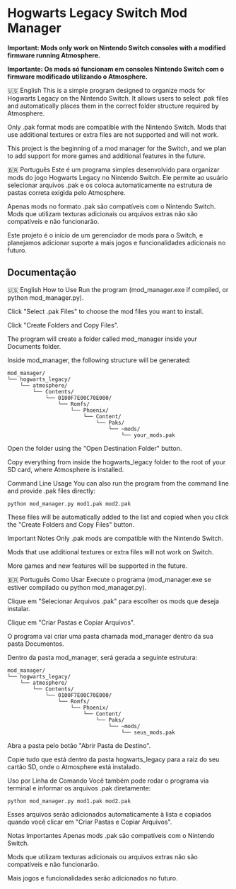 
# Hogwarts Legacy Switch Mod Manager
**Important: Mods only work on Nintendo Switch consoles with a modified firmware running Atmosphere.**

**Importante: Os mods só funcionam em consoles Nintendo Switch com o firmware modificado utilizando o Atmosphere.**


🇺🇸 English
This is a simple program designed to organize mods for Hogwarts Legacy on the Nintendo Switch. It allows users to select .pak files and automatically places them in the correct folder structure required by Atmosphere.

Only .pak format mods are compatible with the Nintendo Switch.
Mods that use additional textures or extra files are not supported and will not work.

This project is the beginning of a mod manager for the Switch, and we plan to add support for more games and additional features in the future.

🇧🇷 Português
Este é um programa simples desenvolvido para organizar mods do jogo Hogwarts Legacy no Nintendo Switch. Ele permite ao usuário selecionar arquivos .pak e os coloca automaticamente na estrutura de pastas correta exigida pelo Atmosphere.

Apenas mods no formato .pak são compatíveis com o Nintendo Switch.
Mods que utilizam texturas adicionais ou arquivos extras não são compatíveis e não funcionarão.

Este projeto é o início de um gerenciador de mods para o Switch, e planejamos adicionar suporte a mais jogos e funcionalidades adicionais no futuro.


## Documentação
🇺🇸 English
How to Use
Run the program (mod_manager.exe if compiled, or python mod_manager.py).

Click "Select .pak Files" to choose the mod files you want to install.

Click "Create Folders and Copy Files".

The program will create a folder called mod_manager inside your Documents folder.

Inside mod_manager, the following structure will be generated:

```
mod_manager/
└── hogwarts_legacy/
    └── atmosphere/
        └── Contents/
            └── 0100F7E00C70E000/
                └── Romfs/
                    └── Phoenix/
                        └── Content/
                            └── Paks/
                                └── ~mods/
                                    └── your_mods.pak
```
Open the folder using the "Open Destination Folder" button.

Copy everything from inside the hogwarts_legacy folder to the root of your SD card, where Atmosphere is installed.

Command Line Usage
You can also run the program from the command line and provide .pak files directly:

```
python mod_manager.py mod1.pak mod2.pak
```
These files will be automatically added to the list and copied when you click the "Create Folders and Copy Files" button.

Important Notes
Only .pak mods are compatible with the Nintendo Switch.

Mods that use additional textures or extra files will not work on Switch.

More games and new features will be supported in the future.

🇧🇷 Português
Como Usar
Execute o programa (mod_manager.exe se estiver compilado ou python mod_manager.py).

Clique em "Selecionar Arquivos .pak" para escolher os mods que deseja instalar.

Clique em "Criar Pastas e Copiar Arquivos".

O programa vai criar uma pasta chamada mod_manager dentro da sua pasta Documentos.

Dentro da pasta mod_manager, será gerada a seguinte estrutura:

```
mod_manager/
└── hogwarts_legacy/
    └── atmosphere/
        └── Contents/
            └── 0100F7E00C70E000/
                └── Romfs/
                    └── Phoenix/
                        └── Content/
                            └── Paks/
                                └── ~mods/
                                    └── seus_mods.pak
```
Abra a pasta pelo botão "Abrir Pasta de Destino".

Copie tudo que está dentro da pasta hogwarts_legacy para a raiz do seu cartão SD, onde o Atmosphere está instalado.

Uso por Linha de Comando
Você também pode rodar o programa via terminal e informar os arquivos .pak diretamente:
```
python mod_manager.py mod1.pak mod2.pak
```
Esses arquivos serão adicionados automaticamente à lista e copiados quando você clicar em "Criar Pastas e Copiar Arquivos".

Notas Importantes
Apenas mods .pak são compatíveis com o Nintendo Switch.

Mods que utilizam texturas adicionais ou arquivos extras não são compatíveis e não funcionarão.

Mais jogos e funcionalidades serão adicionados no futuro.

